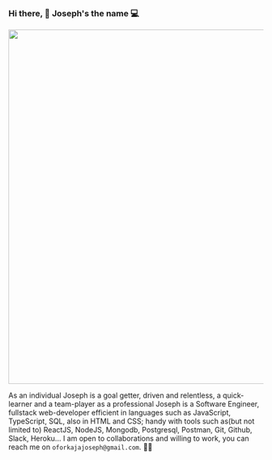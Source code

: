 ### Hi there, 👋 Joseph's the name 💻

<img src="https://user-images.githubusercontent.com/86774294/141980712-ff363ccd-1b8f-4dcc-bc68-9f81870dbd78.gif" width="700">


As an individual Joseph is a goal getter, driven and relentless, a quick-learner and a team-player 
as a professional Joseph is a Software Engineer, fullstack web-developer efficient in languages such as
JavaScript, TypeScript, SQL, also in HTML and CSS; handy with tools such as(but not limited to) ReactJS, NodeJS, Mongodb, Postgresql, Postman, Git, Github,
Slack, Heroku...
I am open to collaborations and willing to work, you can reach me on `oforkajajoseph@gmail.com`. 👋👋

<!--
**jaesea17/jaesea17** is a ✨ _special_ ✨ repository because its `README.md` (this file) appears on your GitHub profile.

Here are some ideas to get you started:

- 🔭 I’m currently working on ...
- 🌱 I’m currently learning ...
- 👯 I’m looking to collaborate on ...
- 🤔 I’m looking for help with ...
- 💬 Ask me about ...
- 📫 How to reach me: ...
- 😄 Pronouns: ...
- ⚡ Fun fact: ...
-->
